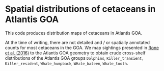 # Spatial distributions of cetaceans in Atlantis GOA

This code produces distribution maps of cetaceans in Atlantis GOA.  

At the time of writing, there are not detailed and / or spatially annotated counts for most cetaceans in the GOA. We map sightings presented in [Rone et al. (2016)](https://doi.org/10.1007/s00227-016-3052-2) to the Atlantis GOA geometry to obtain crude cross-shelf distributions of the Atlantis GOA groups `Dolphins`, `Killer_transient`, `Killer_resident`, `Whale_humpback`, `WHale_baleen`, `Whale_tooth`.